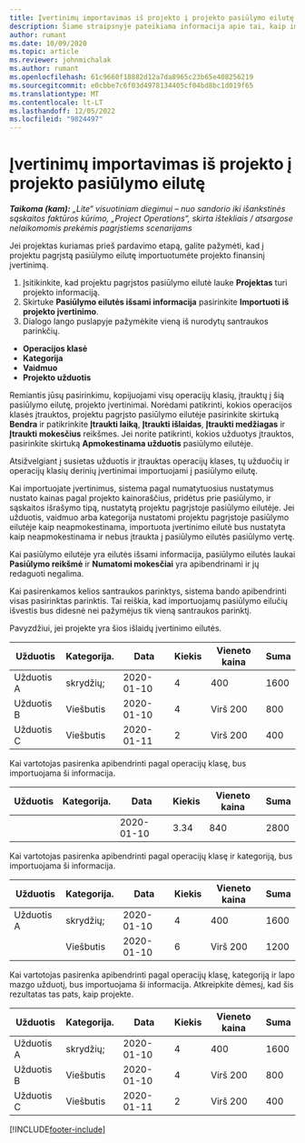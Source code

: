 ```yaml
---
title: Įvertinimų importavimas iš projekto į projekto pasiūlymo eilutę
description: Šiame straipsnyje pateikiama informacija apie tai, kaip importuoti įvertinimus iš projekto į projekto pasiūlymo eilutę.
author: rumant
ms.date: 10/09/2020
ms.topic: article
ms.reviewer: johnmichalak
ms.author: rumant
ms.openlocfilehash: 61c9660f18882d12a7da8965c23b65e408256219
ms.sourcegitcommit: e0cbbe7c6f03d4978134405cf04bd8bc1d019f65
ms.translationtype: MT
ms.contentlocale: lt-LT
ms.lasthandoff: 12/05/2022
ms.locfileid: "9824497"
---
```

# <a name="import-estimates-from-a-project-to-a-project-quote-line"></a>Įvertinimų importavimas iš projekto į projekto pasiūlymo eilutę 

_**Taikoma (kam):** „Lite“ visuotiniam diegimui – nuo sandorio iki išankstinės sąskaitos faktūros kūrimo, „Project Operations“, skirta ištekliais / atsargose nelaikomomis prekėmis pagrįstiems scenarijams_

Jei projektas kuriamas prieš pardavimo etapą, galite pažymėti, kad į projektu pagrįstą pasiūlymo eilutę importuotumėte projekto finansinį įvertinimą.

1. Įsitikinkite, kad projektu pagrįstos pasiūlymo eilutė lauke **Projektas** turi projekto informaciją.
2. Skirtuke **Pasiūlymo eilutės išsami informacija** pasirinkite **Importuoti iš projekto įvertinimo**.
3. Dialogo lango puslapyje pažymėkite vieną iš nurodytų santraukos parinkčių.

  - **Operacijos klasė**
  - **Kategorija**
  - **Vaidmuo** 
  - **Projekto užduotis**

Remiantis jūsų pasirinkimu, kopijuojami visų operacijų klasių, įtrauktų į šią pasiūlymo eilutę, projekto įvertinimai. Norėdami patikrinti, kokios operacijos klasės įtrauktos, projektu pagrįsto pasiūlymo eilutėje pasirinkite skirtuką **Bendra** ir patikrinkite **Įtraukti laiką**, **Įtraukti išlaidas**, **Įtraukti medžiagas** ir **Įtraukti mokesčius** reikšmes.  Jei norite patikrinti, kokios užduotys įtrauktos, pasirinkite skirtuką **Apmokestinama užduotis** pasiūlymo eilutėje.

Atsižvelgiant į susietas užduotis ir įtrauktas operacijų klases, tų užduočių ir operacijų klasių derinių įvertinimai importuojami į pasiūlymo eilutę.

Kai importuojate įvertinimus, sistema pagal numatytuosius nustatymus nustato kainas pagal projekto kainoraščius, pridėtus prie pasiūlymo, ir sąskaitos išrašymo tipą, nustatytą projektu pagrįstoje pasiūlymo eilutėje. Jei užduotis, vaidmuo arba kategorija nustatomi projektu pagrįstoje pasiūlymo eilutėje kaip neapmokestinama, importuota įvertinimo eilutė bus nustatyta kaip neapmokestinama ir nebus įtraukta į pasiūlymo eilutės pasiūlymo vertę.

Kai pasiūlymo eilutėje yra eilutės išsami informacija, pasiūlymo eilutės laukai **Pasiūlymo reikšmė** ir **Numatomi mokesčiai** yra apibendrinami ir jų redaguoti negalima.

Kai pasirenkamos kelios santraukos parinktys, sistema bando apibendrinti visas pasirinktas parinktis. Tai reiškia, kad importuojamų pasiūlymo eilučių išvestis bus didesnė nei pažymėjus tik vieną santraukos parinktį.

Pavyzdžiui, jei projekte yra šios išlaidų įvertinimo eilutės.

| Užduotis | Kategorija. | Data | Kiekis | Vieneto kaina | Suma |
| --- | --- | --- | --- | --- | --- |
| Užduotis A | skrydžių; | 2020-01-10 | 4 | 400 | 1600 |
| Užduotis B | Viešbutis | 2020-01-10 | 4 | Virš 200 | 800 |
| Užduotis C | Viešbutis | 2020-01-11 | 2 | Virš 200 | 400 |

Kai vartotojas pasirenka apibendrinti pagal operacijų klasę, bus importuojama ši informacija.

| Užduotis | Kategorija. | Data | Kiekis | Vieneto kaina | Suma |
| --- | --- | --- | --- | --- | --- |
|||2020-01-10 | 3.34 | 840 | 2800 |

Kai vartotojas pasirenka apibendrinti pagal operacijų klasę ir kategoriją, bus importuojama ši informacija.

| Užduotis | Kategorija. | Data | Kiekis | Vieneto kaina | Suma |
| --- | --- | --- | --- | --- | --- |
| Užduotis A | skrydžių; | 2020-01-10 | 4 | 400 | 1600 |
| | Viešbutis | 2020-01-10 | 6 | Virš 200 | 1200 |

Kai vartotojas pasirenka apibendrinti pagal operacijų klasę, kategoriją ir lapo mazgo užduotį, bus importuojama ši informacija. Atkreipkite dėmesį, kad šis rezultatas tas pats, kaip projekte.

| Užduotis | Kategorija. | Data | Kiekis | Vieneto kaina | Suma |
| --- | --- | --- | --- | --- | --- |
| Užduotis A | skrydžių; | 2020-01-10 | 4 | 400 | 1600 |
| Užduotis B | Viešbutis | 2020-01-10 | 4 | Virš 200 | 800 |
| Užduotis C | Viešbutis | 2020-01-11 | 2 | Virš 200 | 400 |


[!INCLUDE[footer-include](../../includes/footer-banner.md)]
